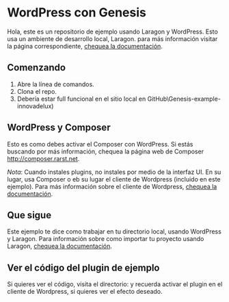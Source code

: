 # WordPress con Genesis

Hola, este es un repositorio de ejemplo usando Laragon y WordPress. Esto usa un ambiente de desarrollo local, Laragon. para más información visitar la página correspondiente, [chequea la documentación](https://laragon.org/).

## Comenzando

1. Abre la línea de comandos.
2. Clona el repo.
3. Debería estar full funcional en el sitio local en GitHub\Genesis-example-innovadelux)

## WordPress y Composer

Esto es como debes activar el Composer con WordPress. Si estás buscando por más información, chequea la página web de Composer http://composer.rarst.net.

*Nota*: Cuando instales plugins, no instales por medio de la interfaz UI. En su lugar, usa Composer o eb su lugar el cliente de Wordpress (incluido en este ejemplo). Para más información sobre el cliente de Wordpress, [chequea la documentación](https://wp-cli.org/).

## Que sigue

Este ejemplo te dice como trabajar en tu directorio local, usando WordPress y Laragon. Para información sobre como importar tu proyecto usando Laragon, [chequea la documentación](https://forum.laragon.org/topic/1566/moving-live-wordpress-site-to-laragon).

## Ver el código del plugin de ejemplo

Si quieres ver el código, visita el directorio: y recuerda activar el plugin en el cliente de Wordpress, si quieres ver el efecto deseado.
